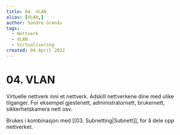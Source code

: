 ```yaml
---
title: 04. VLAN
alias: [VLAN,]
author: Sondre Grønås
tags:
  - Nettverk
  - VLAN
  - Virtualisering
created: 04 April 2022
---
```

# 04. VLAN
Virtuelle nettverk inni et nettverk. Adskill nettverkene dine med ulike tilganger. For eksempel gjestenett, administratornett, brukernett, sikkerhetskamera nett osv.

Brukes i kombinasjon med [[03. Subnetting|Subnett]], for å dele opp nettverket.